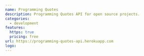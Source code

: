 ```yaml
---
name: Programming Quotes
description: Programming Quotes API for open source projects.
categories:
  - development
features:
  https: true
  pricing: free
url: https://programming-quotes-api.herokuapp.com
logo:
---
```

